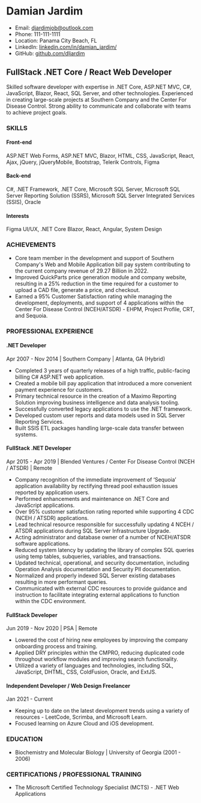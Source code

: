 
# Damian Jardim

- Email: djardimjob@outlook.com
- Phone: 111-111-1111
- Location: Panama City Beach, FL
- LinkedIn: [linkedin.com/in/damian_jardim/](www.linkedin.com/in/damian_jardim/)
- GitHub: [github.com/dljardim](https://github.com/dljardim)

## FullStack .NET Core / React Web Developer

Skilled software developer with expertise in .NET Core, ASP.NET MVC, C#, JavaScript, Blazor, React, SQL Server, and other technologies. Experienced in creating large-scale projects at Southern Company and the Center For Disease Control. Strong ability to communicate and collaborate with teams to achieve project goals.

### SKILLS

#### Front-end

ASP.NET Web Forms, ASP.NET MVC, Blazor, HTML, CSS, JavaScript, React, Ajax, jQuery, jQueryMobile, Bootstrap, Telerik Controls, Figma

#### Back-end

C#, .NET Framework, .NET Core, Microsoft SQL Server, Microsoft SQL Server Reporting Solution (SSRS), Microsoft SQL Server Integrated Services (SSIS), Oracle

#### Interests

Figma UI/UX, .NET Core Blazor, React, Angular, System Design

### ACHIEVEMENTS

- Core team member in the development and support of Southern Company's Web and Mobile Application bill pay system contributing to the current company revenue of 29.27 Billion in 2022.
- Improved QuickParts price generation module and company website, resulting in a 25% reduction in the time required for a customer to upload a CAD file, generate a price, and checkout.
- Earned a 95% Customer Satisfaction rating while managing the development, deployments, and support of 4 applications within the Center For Disease Control (NCEH/ATSDR) - EHPM, Project Profile, CRT, and Sequoia.

### PROFESSIONAL EXPERIENCE

#### .NET Developer

Apr 2007 - Nov 2014 | Southern Company | Atlanta, GA (Hybrid)

- Completed 3 years of quarterly releases of a high traffic, public-facing billing C# ASP.NET web application.
- Created a mobile bill pay application that introduced a more convenient payment experience for customers.
- Primary technical resource in the creation of a Maximo Reporting Solution improving business intelligence and data analysis tooling.
- Successfully converted legacy applications to use the .NET framework.
- Developed custom user reports and data models used in SQL Server Reporting Services.
- Built SSIS ETL packages handling large-scale data transfer between systems.

#### FullStack .NET Developer

Apr 2015 - Apr 2019 | Blended Ventures / Center For Disease Control (NCEH / ATSDR) | Remote

- Company recognition of the immediate improvement of ‘Sequoia’ application availability by rectifying thread pool exhaustion issues reported by application users.
- Performed enhancements and maintenance on .NET Core and JavaScript applications.
- Over 95% customer satisfaction rating reported while supporting 4 CDC (NCEH / ATSDR) applications.
- Lead technical resource responsible for successfully updating 4 NCEH / ATSDR applications during SQL Server Infrastructure Upgrade.
- Acting administrator and database owner of a number of NCEH/ATSDR software applications.
- Reduced system latency by updating the library of complex SQL queries using temp tables, subqueries, variables, and transactions.
- Updated technical, operational, and security documentation, including Operation Analysis documentation and Security PII documentation.
- Normalized and properly indexed SQL Server existing databases resulting in more performant queries.
- Communicated with external CDC resources to provide guidance and instruction to facilitate integrating external applications to function within the CDC environment.

#### FullStack Developer

Jun 2019 - Nov 2020 | PSA | Remote

- Lowered the cost of hiring new employees by improving the company onboarding process and training.
- Applied DRY principles within the CMPRO, reducing duplicated code throughout workflow modules and improving search functionality.
- Utilized a variety of languages and technologies, including SQL, JavaScript, DHTML, CSS, ColdFusion, Oracle, and ExtJS.

#### Independent Developer / Web Design Freelancer

Jan 2021 - Current

- Keeping up to date on the latest development trends using a variety of resources - LeetCode, Scrimba, and Microsoft Learn.
- Focused learning on Azure Cloud and iOS development.

### EDUCATION

- Biochemistry and Molecular Biology | University of Georgia (2001 - 2006)

### CERTIFICATIONS / PROFESSIONAL TRAINING

- The Microsoft Certified Technology Specialist (MCTS) - .NET Web Applications